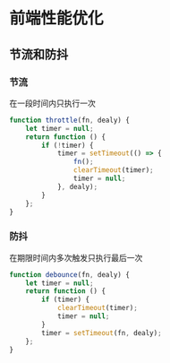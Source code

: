 # 前端性能优化

## 节流和防抖

### 节流

在一段时间内只执行一次

```js
function throttle(fn, dealy) {
	let timer = null;
	return function () {
		if (!timer) {
			timer = setTimeout(() => {
				fn();
				clearTimeout(timer);
				timer = null;
			}, dealy);
		}
	};
}
```

### 防抖

在期限时间内多次触发只执行最后一次

```js
function debounce(fn, dealy) {
	let timer = null;
	return function () {
		if (timer) {
			clearTimeout(timer);
			timer = null;
		}
		timer = setTimeout(fn, dealy);
	};
}
```
